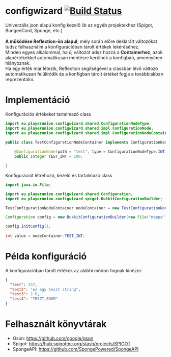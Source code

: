 # configwizard [![Build Status](https://jenkins.playerunion.eu/job/configwizard/lastBuild/badge/icon)](https://jenkins.playerunion.eu/job/configwizard/lastBuild/)
Univerzális json alapú konfig kezelő lib az egyéb projektekhez (Spigot, BungeeCord, Sponge, etc.)\
\
**A működése Reflection-ön alapul**, mely során előre deklarált változókat tudsz felhasználni a konfigurációban tárolt értékek lekéréséhez.\
Minden egyes alkalommal, ha új változót adsz hozzá a **Containerhez**, azok alapértékekkel automatikusan mentésre kerülnek a konfigban, amennyiben hiányoznak.\
Ha egy érték már létezik, Reflection segítségével a classban lévő változó automatikusan felülíródik és a konfigban tárolt értéket fogja a továbbiakban reprezentálni.

# Implementáció
Konfigurációs értékeket tartalmazó class
```java
import eu.playerunion.configwizard.shared.ConfigurationNodeType;
import eu.playerunion.configwizard.shared.impl.ConfigurationNode;
import eu.playerunion.configwizard.shared.impl.ConfigurationNodeContainer;

public class TestConfigurationNodeContainer implements ConfigurationNodeContainer {
	
	@ConfigurationNode(path = "test", type = ConfigurationNodeType.INT)
	public Integer TEST_INT = 100;

}
```
Konfigurációt létrehozó, kezelő és tartalmazó class
```java
import java.io.File;

import eu.playerunion.configwizard.shared.Configuration;
import eu.playerunion.configwizard.spigot.BukkitConfigurationBuilder;

TestConfigurationNodeContainer nodeContainer = new TestConfigurationNodeContainer();

Configuration config = new BukkitConfigurationBuilder(new File("mappa"), "config.json", nodeContainer).enableBukkitTypeAdapters().create();

config.initConfig();
		
int value = nodeContainer.TEST_INT;
```

# Példa konfiguráció
A konfigurációban tárolt értékek az alábbi módon fognak kinézni:
```json
{
  "test": 237,
  "test2": "ez egy teszt string",
  "test3": 2.0,
  "test4": "TESZT_ENUM"
}
```

# Felhasznált könyvtárak
- Gson: https://github.com/google/gson
- Spigot: https://hub.spigotmc.org/stash/projects/SPIGOT
- SpongeAPI: https://github.com/SpongePowered/SpongeAPI
```
